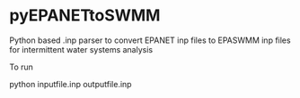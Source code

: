 # pyEPANETtoSWMM
Python based .inp parser to convert EPANET inp files to EPASWMM inp files for intermittent water systems analysis


To run

python inputfile.inp outputfile.inp
